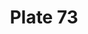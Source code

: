 ---
flag: 
order: '61'
pid: '73'
an: '7'
title: Plate 73
rev_year: 
_date: 
caption: Toilette du Matin.
translation: Toilette in the Morning
student: Ana Karen Aguero
keywords: Toilette
column: 
flag_translation: Flag
permalink: /plates/73
layout: plate-page
---